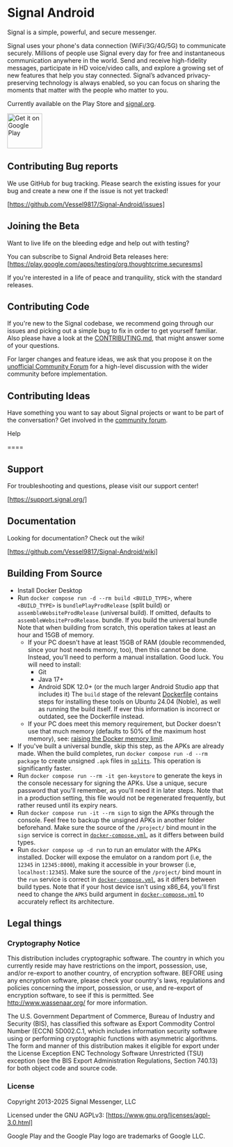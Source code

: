 # Signal Android

Signal is a simple, powerful, and secure messenger.

Signal uses your phone's data connection (WiFi/3G/4G/5G) to communicate securely. Millions of people use Signal every day for free and instantaneous communication anywhere in the world. Send and receive high-fidelity messages, participate in HD voice/video calls, and explore a growing set of new features that help you stay connected. Signal’s advanced privacy-preserving technology is always enabled, so you can focus on sharing the moments that matter with the people who matter to you.

Currently available on the Play Store and [signal.org](https://signal.org/android/apk/).

<a href='https://play.google.com/store/apps/details?id=org.thoughtcrime.securesms&pcampaignid=MKT-Other-global-all-co-prtnr-py-PartBadge-Mar2515-1'>
  <img alt='Get it on Google Play' src='https://play.google.com/intl/en_us/badges/images/generic/en_badge_web_generic.png' height='80px'/>
</a>

## Contributing Bug reports

We use GitHub for bug tracking. Please search the existing issues for your bug and create a new one if the issue is not yet tracked!

[https://github.com/Vessel9817/Signal-Android/issues]

## Joining the Beta

Want to live life on the bleeding edge and help out with testing?

You can subscribe to Signal Android Beta releases here:
[https://play.google.com/apps/testing/org.thoughtcrime.securesms]

If you're interested in a life of peace and tranquility,
stick with the standard releases.

## Contributing Code

If you're new to the Signal codebase, we recommend going through our issues
and picking out a simple bug to fix in order to get yourself familiar.
Also please have a look at the [CONTRIBUTING.md](./CONTRIBUTING.md),
that might answer some of your questions.

For larger changes and feature ideas, we ask that you propose it on the
[unofficial Community Forum](https://community.signalusers.org)
for a high-level discussion with the wider community before implementation.

## Contributing Ideas

Have something you want to say about Signal projects or want to be part of
the conversation? Get involved in the
[community forum](https://community.signalusers.org).

Help

====

## Support

For troubleshooting and questions, please visit our support center!

[https://support.signal.org/]

## Documentation

Looking for documentation? Check out the wiki!

[https://github.com/Vessel9817/Signal-Android/wiki]

## Building From Source

- Install Docker Desktop
- Run `docker compose run -d --rm build <BUILD_TYPE>`, where `<BUILD_TYPE>`
  is `bundlePlayProdRelease` (split build) or `assembleWebsiteProdRelease`
  (universal build). If omitted, defaults to `assembleWebsiteProdRelease`.
  bundle. If you build the universal bundle
  Note that when building from scratch,
  this operation takes at least an hour and 15GB of memory.
  - If your PC doesn't have at least 15GB of RAM (double recommended,
    since your host needs memory, too), then this cannot be done.
    Instead, you'll need to perform a manual installation. Good luck.
    You will need to install:
    - Git
    - Java 17+
    - Android SDK 12.0+ (or the much larger Android Studio app that includes it)
    The `build` stage of the relevant [Dockerfile](./Dockerfile) contains steps
    for installing these tools on Ubuntu 24.04 (Noble), as well as running the build itself.
    If ever this information is incorrect or outdated, see the Dockerfile instead.
  - If your PC does meet this memory requirement, but Docker doesn't use
    that much memory (defaults to 50% of the maximum host memory), see:
    [raising the Docker memory limit](https://docs.docker.com/desktop/settings-and-maintenance/settings/#advanced).
- If you've built a universal bundle, skip this step, as the APKs are already made.
  When the build completes, run `docker compose run -d --rm package`
  to create unsigned `.apk` files in [`splits`](./app/build/outputs/apks/splits).
  This operation is significantly faster.
- Run `docker compose run --rm -it gen-keystore` to generate the keys
  in the console necessary for signing the APKs.
  Use a unique, secure password that you'll remember, as you'll
  need it in later steps. Note that in a production setting, this file would
  not be regenerated frequently, but rather reused until its expiry nears.
- Run `docker compose run -it --rm sign` to sign the APKs through the console.
  Feel free to backup the unsigned APKs in another folder beforehand.
  Make sure the source of the `/project/` bind mount in the `sign` service
  is correct in [`docker-compose.yml`](./docker-compose.yml), as it differs
  between build types.
- Run `docker compose up -d run` to run an emulator with the APKs installed.
  Docker will expose the emulator on a random port
  (i.e, the `12345` in `12345:8000`), making it accessible in your browser
  (i.e, `localhost:12345`).
  Make sure the source of the `/project/` bind mount in the `run` service
  is correct in [`docker-compose.yml`](./docker-compose.yml), as it differs
  between build types.
  Note that if your host device isn't using x86_64,
  you'll first need to change the `APKS` build argument in
  [`docker-compose.yml`](./docker-compose.yml)
  to accurately reflect its architecture.

## Legal things

### Cryptography Notice

This distribution includes cryptographic software. The country in which you
currently reside may have restrictions on the import, possession, use, and/or
re-export to another country, of encryption software.
BEFORE using any encryption software, please check your country's laws,
regulations and policies concerning the import, possession, or use, and
re-export of encryption software, to see if this is permitted.
See <http://www.wassenaar.org/> for more information.

The U.S. Government Department of Commerce, Bureau of Industry and Security
(BIS), has classified this software as Export Commodity Control Number (ECCN)
5D002.C.1, which includes information security software using or performing
cryptographic functions with asymmetric algorithms.
The form and manner of this distribution makes it eligible for export under
the License Exception ENC Technology Software Unrestricted (TSU) exception
(see the BIS Export Administration Regulations, Section 740.13) for both
object code and source code.

### License

Copyright 2013-2025 Signal Messenger, LLC

Licensed under the GNU AGPLv3: [https://www.gnu.org/licenses/agpl-3.0.html]

Google Play and the Google Play logo are trademarks of Google LLC.
